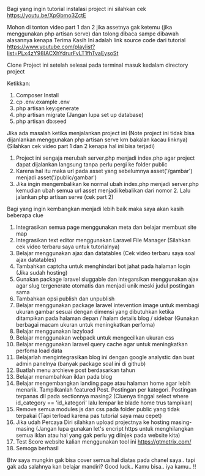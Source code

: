 Bagi yang ingin tutorial instalasi project ini silahkan cek https://youtu.be/XpGbmo3ZctE

Mohon di tonton video part 1 dan 2 jika assetnya gak ketemu (jika menggunakan php artisan serve) dan tolong dibaca sampe dibawah alasannya kenapa Terima Kasih
Ini adalah link source code dari tutorial https://www.youtube.com/playlist?list=PLx4zY98IACXhYdrurFvLT1fhTvaEysoSt

Clone Project ini setelah selesai pada terminal masuk kedalam directory project

Ketikkan:
1. Composer Install
2. cp .env.example .env
3. php artisan key:generate
4. php artisan migrate (Jangan lupa set up database)
5. php artisan db:seed

Jika ada masalah ketika menjalankan project ini (Note project ini tidak bisa dijanlankan menggunakan php artisan serve krn bakalan kacau linknya) (Silahkan cek video part 1 dan 2 kenapa hal ini bisa terjadi)
1. Project ini sengaja merubah server.php menjadi index.php agar project dapat dijalankan langsung tanpa perlu pergi ke folder public
2. Karena hal itu maka url pada asset yang sebelumnya asset('/gambar') menjadi asset('/public/gambar')
3. Jika ingin mengembalikan ke normal ubah index.php menjadi server.php kemudian ubah semua url asset menjadi kebalikan dari nomor 2. Lalu jalankan php artisan serve (cek part 2)

Bagi yang ingin kembangkan menjadi lebih baik maka saya akan kasih beberapa clue
1. Integrasikan semua page menggunakan meta dan belajar membuat site map
2. Integrasikan text editor menggunakan Laravel File Manager (Silahkan cek video terbaru saya untuk tutorialnya)
3. Belajar menggunakan ajax dan datatables (Cek video terbaru saya soal ajax datatables)
4. Tambahkan captcha untuk menghindari bot jahat pada halaman login (Jika sudah hosting)
5. Gunakan package laravel sluggable dan integarsikan menggunakan ajax agar slug tergenerate otomatis dan menjadi unik meski judul postingan sama
6. Tambahkan opsi publish dan unpublish
7. Belajar menggunakan package laravel intevention image untuk membagi ukuran gambar sesuai dengan dimensi yang dibutuhkan ketika ditampikan pada halaman depan / halam details blog / sidebar (Gunakan berbagai macam ukuran untuk meningkatkan perfoma)
8. Belajar menggunakan lazyload
9. Belajar menggunakan webpack untuk mengecilkan ukuran css
10. Belajar menggunakan laravel query cache agar untuk meningkatkan perfoma load data
11. Belajarlah mengintegrasikan blog ini dengan google analystic dan buat admin panelnya (banyak package soal ini di github)
12. Buatlah menu archieve post berdasarkan tahun
13. Belajar menambahkan iklan pada blog
14. Belajar mengembangkan landing page atau halaman home agar lebih menarik. Tampilkanlah featured Post. Postingan per kategori. Postingan terpanas dll pada sectionnya masing2 (Cluenya tinggal select where id_category == 'id_kategori' lalu lempar ke blade home trus tampikan)
15. Remove semua modules js dan css pada folder public yang tidak terpakai (Tapi terload karena pas tutorial saya mau cepet)
16. Jika udah Percaya Diri silahkan upload projectnya ke hosting masing-masing (Jangan lupa gunakan let's encript https untuk menghilangkan semua iklan atau hal yang gak perlu yg diinjek pada website kita)
17. Test Score website kalian menggunakan tool ini https://gtmetrix.com/
18. Semoga berhasil

Btw saya mungkin gak bisa cover semua hal diatas pada chanel saya.. tapi gak ada salahnya kan belajar mandiri?
Good luck.. Kamu bisa.. iya kamu.. !!
